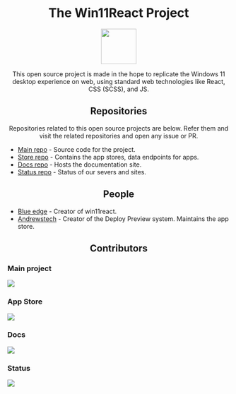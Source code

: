 <h1 align="center">The Win11React Project</h1>
<p align="center">
<img src="https://user-images.githubusercontent.com/91379432/164983291-5619d3ae-31da-4bc4-920a-823daf854fe8.png" height="80" width="80">
</p>
<p align="center">This open source project is made in the hope to replicate the Windows 11 desktop experience on web, using standard web technologies like React, CSS (SCSS), and JS.</p>

<h2 align="center">Repositories</h2>
<p align="center">Repositories related to this open source projects are below. Refer them and visit the related repositories and open any issue or PR.</p>

- [Main repo](https://github.com/blueedgetechno/win11React) - Source code for the project.
- [Store repo](https://github.com/win11react/store) - Contains the app stores, data endpoints for apps.
- [Docs repo](https://github.com/win11react/docs) - Hosts the documentation site.
- [Status repo](https://github.com/win11react/status) - Status of our severs and sites.

<h2 align="center">People</h2>

- [Blue edge](https://github.com/blueedgetechno/) - Creator of win11react.
- [Andrewstech](https://github.com/andrewstech/) - Creator of the Deploy Preview system. Maintains the app store.

<h2 align="center">Contributors</h2>

### Main project

<a href="https://github.com/blueedgetechno/win11React/graphs/contributors">
  <img src="https://contrib.rocks/image?repo=blueedgetechno/win11React" />
</a>

### App Store

<a href="https://github.com/win11react/store/graphs/contributors">
  <img src="https://contrib.rocks/image?repo=win11react/store" />
</a>

### Docs

<a href="https://github.com/win11react/docs/graphs/contributors">
  <img src="https://contrib.rocks/image?repo=win11react/docs" />
</a>

### Status

<a href="https://github.com/win11react/status/graphs/contributors">
  <img src="https://contrib.rocks/image?repo=win11react/status" />
</a>

